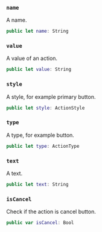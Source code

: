 
### `name`

A name.

``` swift
public let name: String
```

### `value`

A value of an action.

``` swift
public let value: String
```

### `style`

A style, for example primary button.

``` swift
public let style: ActionStyle
```

### `type`

A type, for example button.

``` swift
public let type: ActionType
```

### `text`

A text.

``` swift
public let text: String
```

### `isCancel`

Check if the action is cancel button.

``` swift
public var isCancel: Bool 

